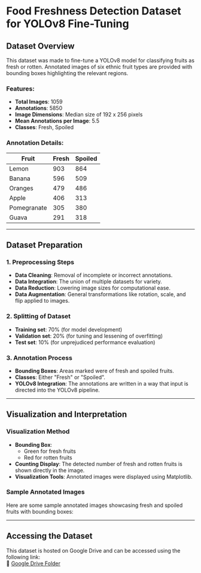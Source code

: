 # Food Freshness Detection Dataset for YOLOv8 Fine-Tuning

## Dataset Overview

This dataset was made to fine-tune a YOLOv8 model for classifying fruits as fresh or rotten. Annotated images of six ethnic fruit types are provided with bounding boxes highlighting the relevant regions.

### Features:
- **Total Images**: 1059
- **Annotations**: 5850
- **Image Dimensions**: Median size of 192 x 256 pixels
- **Mean Annotations per Image**: 5.5
- **Classes**: Fresh, Spoiled

### Annotation Details:
| Fruit         | Fresh | Spoiled |
|---------------|-------|---------|
| Lemon         | 903   | 864     |
| Banana        | 596   | 509     |
| Oranges       | 479   | 486     |
| Apple         | 406   | 313     |
| Pomegranate   | 305   | 380     |
| Guava         | 291   | 318     |

---

## Dataset Preparation

### 1. Preprocessing Steps
- **Data Cleaning**: Removal of incomplete or incorrect annotations.
- **Data Integration**: The union of multiple datasets for variety.
- **Data Reduction**: Lowering image sizes for computational ease.
- **Data Augmentation**: General transformations like rotation, scale, and flip applied to images.

### 2. Splitting of Dataset
- **Training set**: 70% (for model development)
- **Validation set**: 20% (for tuning and lessening of overfitting)
- **Test set**: 10% (for unprejudiced performance evaluation)

### 3. Annotation Process
- **Bounding Boxes**: Areas marked were of fresh and spoiled fruits.
- **Classes**: Either "Fresh" or "Spoiled".
- **YOLOv8 Integration**: The annotations are written in a way that input is directed into the YOLOv8 pipeline.

---

## Visualization and Interpretation

### Visualization Method
- **Bounding Box**:
  - Green for fresh fruits
  - Red for rotten fruits
- **Counting Display**: The detected number of fresh and rotten fruits is shown directly in the image.
- **Visualization Tools**: Annotated images were displayed using Matplotlib.

### Sample Annotated Images
Here are some sample annotated images showcasing fresh and spoiled fruits with bounding boxes:

---

## Accessing the Dataset

This dataset is hosted on Google Drive and can be accessed using the following link:  
📂 [Google Drive Folder](https://drive.google.com/drive/folders/1MRWZBSwpkUTzB07UJSNMyDgx1PO8GM_i?usp=sharing)